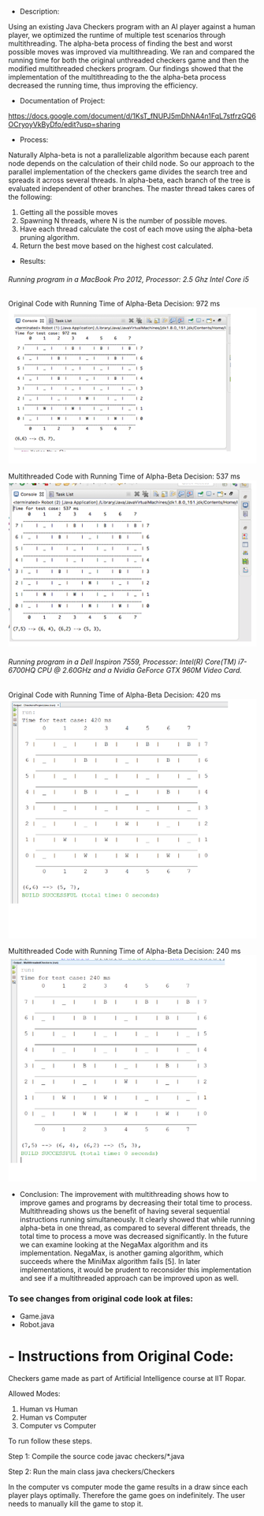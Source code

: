 
- Description:

Using an existing Java Checkers program with an AI player against a human player, we optimized the runtime of multiple test scenarios through multithreading. The alpha-beta process of finding the best and worst possible moves was improved via multithreading. We ran and compared the running time for both the original unthreaded checkers game and then the modified multithreaded checkers program. Our findings showed that the implementation of the multithreading to the the alpha-beta process decreased the running time, thus improving the efficiency.

- Documentation of Project:

https://docs.google.com/document/d/1KsT_fNUPJ5mDhNA4n1FqL7stfrzGQ6OCryoyVkByDfo/edit?usp=sharing

- Process:

Naturally Alpha-beta is not a parallelizable algorithm because each parent node depends on the calculation of their child node. So our approach to the parallel implementation of the checkers game divides the search tree and spreads it across several threads. In alpha-beta, each branch of the tree is evaluated independent of other branches. The master thread takes cares of the following:

1. Getting all the possible moves
2. Spawning N threads, where N is the number of possible moves.
3. Have each thread calculate the cost of each move using the alpha-beta pruning algorithm.
4. Return the best move based on the highest cost calculated.

- Results:

###### Running program in a MacBook Pro 2012, Processor: 2.5 Ghz Intel Core i5

Original Code with Running Time of Alpha-Beta Decision: 972 ms
![alt text](https://github.com/cristyevr94/Checkers/blob/master/Original-Mac.PNG)

Multithreaded Code with Running Time of Alpha-Beta Decision: 537 ms
![alt text](https://github.com/cristyevr94/Checkers/blob/master/Multithreaded-Mac.PNG)

###### Running program in a Dell Inspiron 7559, Processor: Intel(R) Core(TM) i7-6700HQ CPU @ 2.60GHz and a Nvidia GeForce GTX 960M Video Card.

Original Code with Running Time of Alpha-Beta Decision: 420 ms
![alt text](https://github.com/cristyevr94/Checkers/blob/master/Original-Dell.PNG)

Multithreaded Code with Running Time of Alpha-Beta Decision: 240 ms
![alt text](https://github.com/cristyevr94/Checkers/blob/master/Multithreaded-Dell.PNG)

- Conclusion:
The improvement with multithreading shows how to improve games and programs by decreasing their total time to process. Multithreading shows us the benefit of having several sequential instructions running simultaneously. It clearly showed that while running alpha-beta in one thread, as compared to several different threads, the total time to process a move was decreased significantly. In the future we can examine looking at the NegaMax algorithm and its implementation. NegaMax, is another gaming algorithm, which succeeds where the MiniMax algorithm fails [5]. In later implementations, it would be prudent to  reconsider this implementation and see if a multithreaded approach can be improved upon as well.

### To see changes from original code look at files:
- Game.java
- Robot.java


# - Instructions from Original Code:

Checkers game made as part of Artificial Intelligence course at IIT Ropar.

Allowed Modes:

1) Human vs Human
2) Human vs Computer
3) Computer vs Computer

To run follow these steps.

Step 1: Compile the source code
javac checkers/*.java

Step 2: Run the main class
java checkers/Checkers

In the computer vs computer mode the game results in a draw since each player
plays optimally. Therefore the game goes on indefinitely. The user needs to
manually kill the game to stop it.

